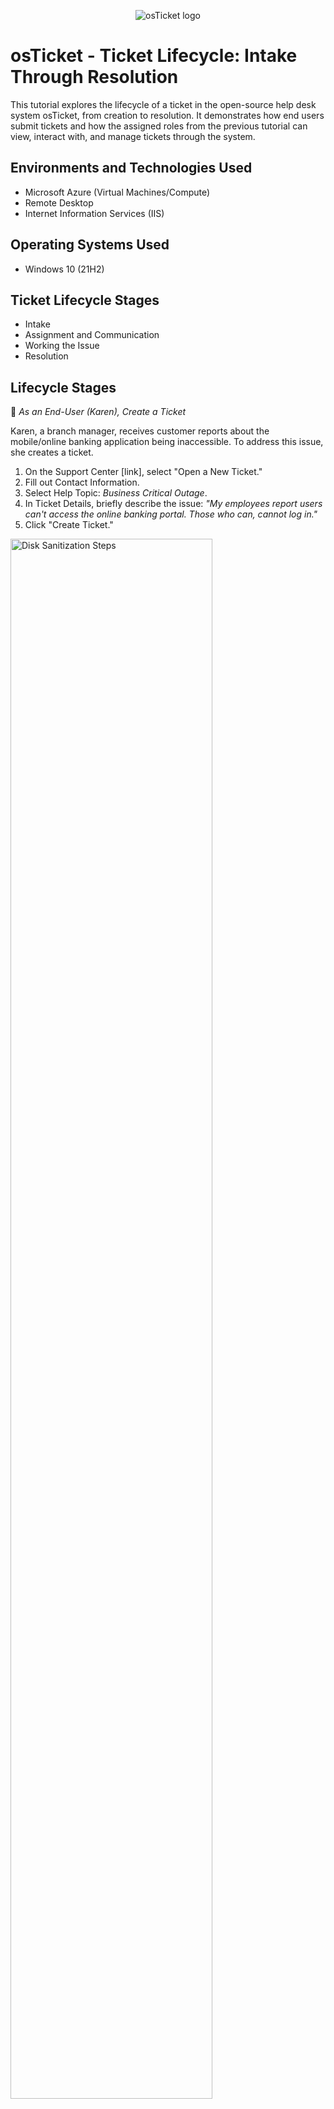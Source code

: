 <p align="center">
<img src="https://i.imgur.com/Clzj7Xs.png" alt="osTicket logo"/>
</p>

<h1>osTicket - Ticket Lifecycle: Intake Through Resolution</h1>
This tutorial explores the lifecycle of a ticket in the open-source help desk system osTicket, from creation to resolution. It demonstrates how end users submit tickets and how the assigned roles from the previous tutorial can view, interact with, and manage tickets through the system.<br />


<h2>Environments and Technologies Used</h2>

- Microsoft Azure (Virtual Machines/Compute)
- Remote Desktop
- Internet Information Services (IIS)

<h2>Operating Systems Used </h2>

- Windows 10</b> (21H2)

<h2>Ticket Lifecycle Stages</h2>

- Intake
- Assignment and Communication
- Working the Issue
- Resolution

<h2>Lifecycle Stages</h2>

🔷 *As an End-User (Karen), Create a Ticket*

Karen, a branch manager, receives customer reports about the mobile/online banking application being inaccessible. To address this issue, she creates a ticket.

1. On the Support Center [link], select "Open a New Ticket."
2. Fill out Contact Information.
3. Select Help Topic: *Business Critical Outage*.
4. In Ticket Details, briefly describe the issue: 
   *"My employees report users can't access the online banking portal. Those who can, cannot log in."*
5. Click "Create Ticket."

<p>
<img src="https://i.imgur.com/DJmEXEB.png" height="80%" width="80%" alt="Disk Sanitization Steps"/>
</p>

🔷 *As a Help Desk Agent (John), Review and Route the Ticket*

John, the Help Desk Agent, reviews Karen's ticket to assign it to the right team.

1. Login to the osTicket analyst site [link].
2. Under "Open Tickets," select Karen's ticket.
3. Review the description and adjust Help Topic if needed.
4. Set the SLA Plan to *Sev-A (1 hour, 24/7)* due to the critical nature.
5. Assign the ticket to the *Online Banking* department for resolution.
<p>
<img src="https://i.imgur.com/DJmEXEB.png" height="80%" width="80%" alt="Disk Sanitization Steps"/>
</p>

🔷 *As a Help Desk Agent (Jane), Resolve the Ticket*

Jane, a member of the Online Banking team, is assigned the ticket by John and works to resolve it.

1. Login to the osTicket analyst site [link].
2. Assign the ticket to yourself and review the summary.
3. Propose potential resolutions in the reply section, notifying Karen and John.
4. Once resolved, update the ticket status from *Open* to *Resolved*.

<p>
<img src="https://i.imgur.com/DJmEXEB.png" height="80%" width="80%" alt="Disk Sanitization Steps"/>
</p>
